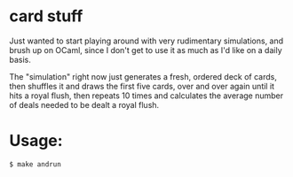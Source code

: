 # card stuff

Just wanted to start playing around with very rudimentary simulations, and brush up on OCaml, since I don't get to use it as much as I'd like on a daily basis.

The  "simulation" right now just generates a fresh, ordered deck of cards, then shuffles it and draws the first five cards, over and over again until it hits a royal flush, then repeats 10 times and calculates the average number of deals needed to be dealt a royal flush.

# Usage:

	$ make andrun